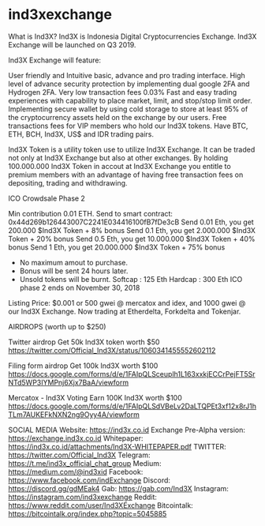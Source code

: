 # ind3xexchange
What is Ind3X?
Ind3X is Indonesia Digital Cryptocurrencies Exchange. Ind3X Exchange will be launched on Q3 2019.

Ind3X Exchange will feature:

User friendly and Intuitive basic, advance and pro trading interface.
High level of advance security protection by implementing dual google 2FA and Hydrogen 2FA.
Very low transaction fees 0.03%
Fast and easy trading experiences with capability to place market, limit, and stop/stop limit order.
Implementing secure wallet by using cold storage to store at least 95% of the cryptocurrency assets held on the exchange by our users.
Free transactions fees for VIP members who hold our Ind3X tokens.
Have BTC, ETH, BCH, Ind3X, US$ and IDR trading pairs.

Ind3X Token is a utility token use to utilize Ind3X Exchange. It can be traded not only at Ind3X Exchange but also at other exchanges. By holding 100.000.000 Ind3X Token in accout at Ind3X Exchange you entitle to premium members with an advantage of having free transaction fees on depositing, trading and withdrawing.

ICO Crowdsale Phase 2

Min contribution 0.01 ETH.
Send to smart contract: 0x44d269b126443007C2241E034416100fB7fDe3cB
Send 0.01 Eth, you get 200.000 $Ind3X Token + 8% bonus
Send 0.1 Eth, you get 2.000.000 $Ind3X Token + 20% bonus
Send 0.5 Eth, you get 10.000.000 $Ind3X Token + 40% bonus
Send 1 Eth, you get 20.000.000 $Ind3X Token + 75% bonus
* No maximum amout to purchase.
* Bonus will be sent 24 hours later.
* Unsold tokens will be burnt.
Softcap : 125 Eth
Hardcap : 300 Eth
ICO phase 2 ends on November 30, 2018

Listing Price: $0.001 or 500 gwei @ mercatox and idex, and 1000 gwei @ our Ind3X Exchange.
Now trading at Etherdelta, Forkdelta and Tokenjar.

AIRDROPS (worth up to $250)

Twitter airdrop
Get 50k Ind3X token worth $50
https://twitter.com/Official_Ind3X/status/1060341455552602112

Filing form airdrop
Get 100k Ind3X worth $100
https://docs.google.com/forms/d/e/1FAIpQLSceuplh1L163xxkjECCrPejFT5SrNTd5WP3IYMPnj6Xjx7BaA/viewform

Mercatox - Ind3X Voting
Earn 100K Ind3X worth $100
https://docs.google.com/forms/d/e/1FAIpQLSdVBeLv2DaLTQPEt3xf12x8rJ1hTLm7AUKEFkNXN2ng9Oyy4A/viewform


SOCIAL MEDIA
Website: https://ind3x.co.id
Exchange Pre-Alpha version: https://exchange.ind3x.co.id
Whitepaper: https://ind3x.co.id/attachments/Ind3X-WHITEPAPER.pdf
TWITTER: https://twitter.com/Official_Ind3X
Telegram: https://t.me/ind3x_official_chat_group
Medium: https://medium.com/@ind3xid
Facebook: https://www.facebook.com/indExchange
Discord: https://discord.gg/gdMEak4
Gab: https://gab.com/Ind3X
Instagram: https://instagram.com/ind3xexchange
Reddit: https://www.reddit.com/user/Ind3XExchange
Bitcointalk: https://bitcointalk.org/index.php?topic=5045885



